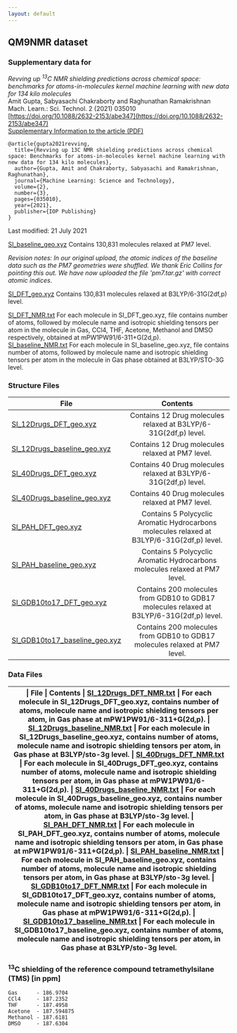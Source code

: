 ```yaml
---
layout: default
---
```


## QM9NMR dataset

 
### Supplementary data for

_Revving up <sup>13</sup>C NMR shielding predictions across chemical space: benchmarks for atoms-in-molecules kernel machine learning with new data for 134 kilo molecules_  
Amit Gupta, Sabyasachi Chakraborty and Raghunathan Ramakrishnan     
Mach. Learn.: Sci. Technol. 2 (2021) 035010     
[https://doi.org/10.1088/2632-2153/abe347](https://doi.org/10.1088/2632-2153/abe347)        
[Supplementary Information to the article (PDF)](data/SI.pdf)

```
@article{gupta2021revving,
  title={Revving up 13C NMR shielding predictions across chemical space: Benchmarks for atoms-in-molecules kernel machine learning with new data for 134 kilo molecules},
  author={Gupta, Amit and Chakraborty, Sabyasachi and Ramakrishnan, Raghunathan},
  journal={Machine Learning: Science and Technology},
  volume={2},
  number={3},
  pages={035010},
  year={2021},
  publisher={IOP Publishing}
}
```

Last modified: 21 July 2021

[SI_baseline_geo.xyz](data/SI_baseline_geo.xyz) Contains 130,831 molecules relaxed at PM7 level.   


_Revision notes: In our original upload, the atomic indices of the baseline data such as the PM7 geometries were shuffled. We thank Eric Collins for pointing this out. We have now uploaded the file 'pm7.tar.gz' with correct atomic indices._

[SI_DFT_geo.xyz](data/SI_DFT_geo.xyz) Contains 130,831 molecules relaxed at B3LYP/6-31G(2df,p) level.

[SI_DFT_NMR.txt](data/SI_DFT_NMR.txt) For each molecule in SI_DFT_geo.xyz, file contains number of atoms, followed by molecule name and isotropic shielding tensors per atom in the molecule in Gas, CCl4, THF, Acetone, Methanol and DMSO respectively, obtained at mPW1PW91/6-311+G(2d,p).   
[SI_baseline_NMR.txt](data/SI_baseline_NMR.txt) For each molecule in SI_baseline_geo.xyz, file contains number of atoms, followed by molecule name and isotropic shielding tensors per atom in the molecule in Gas phase obtained at B3LYP/STO-3G level.

### Structure Files
| File                                                                |                                          Contents                                          |
|---------------------------------------------------------------------|:------------------------------------------------------------------------------------------:|
| [SI_12Drugs_DFT_geo.xyz](data/SI_12Drugs_DFT_geo.xyz)               | Contains 12 Drug molecules relaxed at B3LYP/6-31G(2df,p) level.                            |
| [SI_12Drugs_baseline_geo.xyz](data/SI_12Drugs_baseline_geo.xyz)     | Contains 12 Drug molecules relaxed at PM7 level.                                           |
| [SI_40Drugs_DFT_geo.xyz](data/SI_40Drugs_DFT_geo.xyz)               | Contains 40 Drug molecules relaxed at B3LYP/6-31G(2df,p) level.                            |
| [SI_40Drugs_baseline_geo.xyz](data/SI_40Drugs_baseline_geo.xyz)     | Contains 40 Drug molecules relaxed at PM7 level.                                           |
| [SI_PAH_DFT_geo.xyz](data/SI_PAH_DFT_geo.xyz)                       | Contains 5 Polycyclic Aromatic Hydrocarbons molecules relaxed at B3LYP/6-31G(2df,p) level. |
| [SI_PAH_baseline_geo.xyz](data/SI_PAH_baseline_geo.xyz)             | Contains 5 Polycyclic Aromatic Hydrocarbons molecules relaxed at PM7 level.                |
| [SI_GDB10to17_DFT_geo.xyz](data/SI_GDB10to17_DFT_geo.xyz)           | Contains 200 molecules from GDB10 to GDB17 molecules relaxed at B3LYP/6-31G(2df,p) level.  |
| [SI_GDB10to17_baseline_geo.xyz](data/SI_GDB10to17_baseline_geo.xyz) | Contains 200 molecules from GDB10 to GDB17 molecules relaxed at PM7 level.                 | 

### Data Files  
| \| File \| Contents \| [SI_12Drugs_DFT_NMR.txt](data/SI_12Drugs_DFT_NMR.txt) 	\| For each molecule in SI_12Drugs_DFT_geo.xyz, contains number of atoms, molecule name and isotropic shielding tensors per atom, in Gas phase at mPW1PW91/6-311+G(2d,p).       \| [SI_12Drugs_baseline_NMR.txt](data/SI_12Drugs_baseline_NMR.txt) 	\| For each molecule in SI_12Drugs_baseline_geo.xyz, contains number of atoms, molecule name and isotropic shielding tensors per atom, in Gas phase at B3LYP/sto-3g level.      \| [SI_40Drugs_DFT_NMR.txt](data/SI_40Drugs_DFT_NMR.txt) 	\| For each molecule in SI_40Drugs_DFT_geo.xyz, contains number of atoms, molecule name and isotropic shielding tensors per atom, in Gas phase at mPW1PW91/6-311+G(2d,p).         \| [SI_40Drugs_baseline_NMR.txt](data/SI_40Drugs_baseline_NMR.txt) 	\| For each molecule in SI_40Drugs_baseline_geo.xyz, contains number of atoms, molecule name and isotropic shielding tensors per atom, in Gas phase at B3LYP/sto-3g level.          \| [SI_PAH_DFT_NMR.txt](data/SI_PAH_DFT_NMR.txt) 	\| For each molecule in SI_PAH_DFT_geo.xyz, contains number of atoms, molecule name and isotropic shielding tensors per atom, in Gas phase at mPW1PW91/6-311+G(2d,p).           \| [SI_PAH_baseline_NMR.txt](data/SI_PAH_baseline_NMR.txt) 	\| For each molecule in SI_PAH_baseline_geo.xyz, contains number of atoms, molecule name and isotropic shielding tensors per atom, in Gas phase at B3LYP/sto-3g level.          \| [SI_GDB10to17_DFT_NMR.txt](data/SI_GDB10to17_DFT_NMR.txt) 	\| For each molecule in SI_GDB10to17_DFT_geo.xyz, contains number of atoms, molecule name and isotropic shielding tensors per atom, in Gas phase at mPW1PW91/6-311+G(2d,p).            \| [SI_GDB10to17_baseline_NMR.txt](data/SI_GDB10to17_baseline_NMR.txt) 	\| For each molecule in SI_GDB10to17_baseline_geo.xyz, contains number of atoms, molecule name and isotropic shielding tensors per atom, in Gas phase at B3LYP/sto-3g level. |
|-------------------------------------------------------------------------------------------------------------------------------------------------------------------------------------------------------------------------------------------------------------------------------------------------------------------------------------------------------------------------------------------------------------------------------------------------------------------------------------------------------------------------------------------------------------------------------------------------------------------------------------------------------------------------------------------------------------------------------------------------------------------------------------------------------------------------------------------------------------------------------------------------------------------------------------------------------------------------------------------------------------------------------------------------------------------------------------------------------------------------------------------------------------------------------------------------------------------------------------------------------------------------------------------------------------------------------------------------------------------------------------------------------------------------------------------------------------------------------------------------------------------------------------------------------------------------------------------------------------------------------------------------------------------------------------------------------------------------------------------------------------------------------------------------------------------------------------------------------------------------------------------------------------------------------------------------------------------------------------------------------|          

### <sup>13</sup>C shielding of the reference compound tetramethylsilane (TMS) [in ppm]
```
Gas      - 186.9704
CCl4     - 187.2352
THF      - 187.4958
Acetone  - 187.594875
Methanol - 187.6181
DMSO     - 187.6304
```



